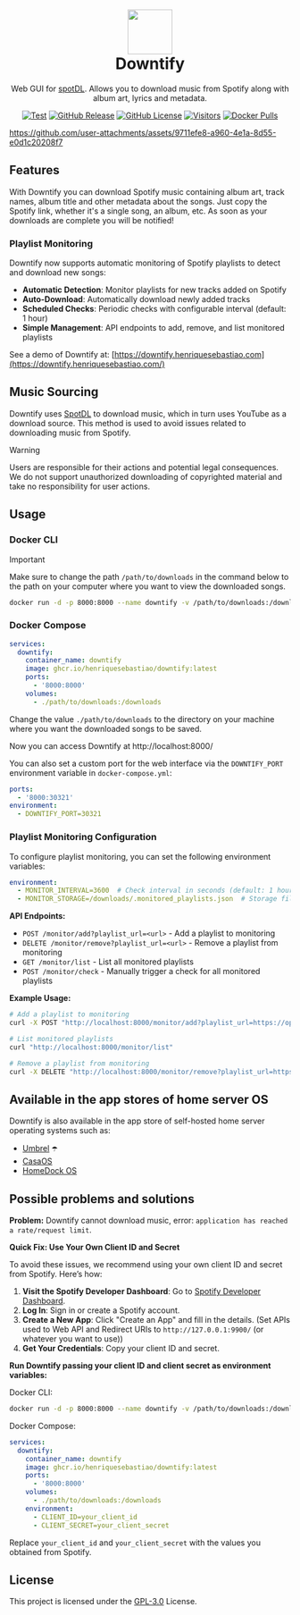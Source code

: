 <h1 align="center">
  <a href="https://github.com/henriquesebastiao/downtify" target="_blank" rel="noopener noreferrer">
    <picture>
      <img width="80" src="assets/icon-without-backgroud.svg">
    </picture>
  </a>
  <br>
  Downtify
</h1>

<p align="center">Web GUI for <a href="https://github.com/spotDL/spotify-downloader">spotDL</a>. Allows you to download music from Spotify along with album art, lyrics and metadata.</p>

<div align="center">
  
[![Test](https://github.com/henriquesebastiao/downtify/actions/workflows/test.yml/badge.svg)](https://github.com/henriquesebastiao/downtify/actions/workflows/test.yml)
[![GitHub Release](https://img.shields.io/github/v/release/henriquesebastiao/downtify?color=blue
)](https://github.com/henriquesebastiao/downtify/releases)
[![GitHub License](https://img.shields.io/github/license/henriquesebastiao/downtify?color=blue
)](/LICENSE)
[![Visitors](https://api.visitorbadge.io/api/visitors?path=henriquesebastiao%2Fdowntify&label=repository%20visits&countColor=%231182c3&style=flat)](https://github.com/henriquesebastiao/downtify)
[![Docker Pulls](https://img.shields.io/docker/pulls/henriquesebastiao/downtify?color=blue
)](https://hub.docker.com/r/henriquesebastiao/downtify)
  
</div>

https://github.com/user-attachments/assets/9711efe8-a960-4e1a-8d55-e0d1c20208f7

## Features

With Downtify you can download Spotify music containing album art, track names, album title and other metadata about the songs. Just copy the Spotify link, whether it's a single song, an album, etc. As soon as your downloads are complete you will be notified!

### Playlist Monitoring

Downtify now supports automatic monitoring of Spotify playlists to detect and download new songs:

- **Automatic Detection**: Monitor playlists for new tracks added on Spotify
- **Auto-Download**: Automatically download newly added tracks
- **Scheduled Checks**: Periodic checks with configurable interval (default: 1 hour)
- **Simple Management**: API endpoints to add, remove, and list monitored playlists

See a demo of Downtify at: [https://downtify.henriquesebastiao.com](https://downtify.henriquesebastiao.com/)

## Music Sourcing

Downtify uses [SpotDL](https://github.com/spotDL/spotify-downloader) to download music, which in turn uses YouTube as a download source. This method is used to avoid issues related to downloading music from Spotify.

> [!WARNING]
> Users are responsible for their actions and potential legal consequences. We do not support unauthorized downloading of copyrighted material and take no responsibility for user actions.

## Usage

### Docker CLI

> [!IMPORTANT]
> Make sure to change the path `/path/to/downloads` in the command below to the path on your computer where you want to view the downloaded songs.

```bash
docker run -d -p 8000:8000 --name downtify -v /path/to/downloads:/downloads ghcr.io/henriquesebastiao/downtify
```

### Docker Compose

```yaml
services:
  downtify:
    container_name: downtify
    image: ghcr.io/henriquesebastiao/downtify:latest
    ports:
      - '8000:8000'
    volumes:
      - ./path/to/downloads:/downloads
```

Change the value `./path/to/downloads` to the directory on your machine where you want the downloaded songs to be saved.

Now you can access Downtify at http://localhost:8000/

You can also set a custom port for the web interface via the `DOWNTIFY_PORT` environment variable in `docker-compose.yml`:

```yaml
ports:
  - '8000:30321'
environment:
  - DOWNTIFY_PORT=30321 
```

### Playlist Monitoring Configuration

To configure playlist monitoring, you can set the following environment variables:

```yaml
environment:
  - MONITOR_INTERVAL=3600  # Check interval in seconds (default: 1 hour)
  - MONITOR_STORAGE=/downloads/.monitored_playlists.json  # Storage file path
```

**API Endpoints:**

- `POST /monitor/add?playlist_url=<url>` - Add a playlist to monitoring
- `DELETE /monitor/remove?playlist_url=<url>` - Remove a playlist from monitoring
- `GET /monitor/list` - List all monitored playlists
- `POST /monitor/check` - Manually trigger a check for all monitored playlists

**Example Usage:**

```bash
# Add a playlist to monitoring
curl -X POST "http://localhost:8000/monitor/add?playlist_url=https://open.spotify.com/playlist/YOUR_PLAYLIST_ID"

# List monitored playlists
curl "http://localhost:8000/monitor/list"

# Remove a playlist from monitoring
curl -X DELETE "http://localhost:8000/monitor/remove?playlist_url=https://open.spotify.com/playlist/YOUR_PLAYLIST_ID"
```

## Available in the app stores of home server OS

Downtify is also available in the app store of self-hosted home server operating systems such as:

- [Umbrel](https://apps.umbrel.com/app/downtify) ☂️
- [CasaOS](https://casaos.zimaspace.com/)
- [HomeDock OS](https://www.homedock.cloud/apps/downtify/)

## Possible problems and solutions

**Problem:** Downtify cannot download music, error: `application has reached a rate/request limit`.

**Quick Fix: Use Your Own Client ID and Secret**

To avoid these issues, we recommend using your own client ID and secret from Spotify. Here’s how:

1. **Visit the Spotify Developer Dashboard**: Go to [Spotify Developer Dashboard](https://developer.spotify.com/dashboard).
2. **Log In**: Sign in or create a Spotify account.
3. **Create a New App**: Click "Create an App" and fill in the details. (Set APIs used to Web API and Redirect URIs to `http://127.0.0.1:9900/` (or whatever you want to use))
4. **Get Your Credentials**: Copy your client ID and secret.

**Run Downtify passing your client ID and client secret as environment variables:**

Docker CLI:

```bash
docker run -d -p 8000:8000 --name downtify -v /path/to/downloads:/downloads -e CLIENT_ID=your_client_id -e CLIENT_SECRET=your_client_secret ghcr.io/henriquesebastiao/downtify
```

Docker Compose:

```yaml
services:
  downtify:
    container_name: downtify
    image: ghcr.io/henriquesebastiao/downtify:latest
    ports:
      - '8000:8000'
    volumes:
      - ./path/to/downloads:/downloads
    environment:
      - CLIENT_ID=your_client_id
      - CLIENT_SECRET=your_client_secret
```

Replace `your_client_id` and `your_client_secret` with the values you obtained from Spotify.

## License

This project is licensed under the [GPL-3.0](/LICENSE) License.
